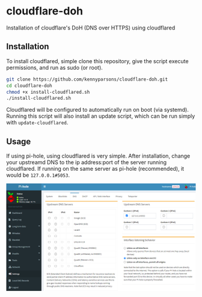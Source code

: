 # cloudflare-doh
Installation of cloudflare's DoH (DNS over HTTPS) using cloudflared

## Installation
To install cloudflared, simple clone this repository, give the script execute permissions, and run as sudo (or root).
```bash
git clone https://github.com/kennyparsons/cloudflare-doh.git
cd cloudflare-doh
chmod +x install-cloudflared.sh
./install-cloudflared.sh
```

Cloudflared will be configured to automatically run on boot (via systemd). Running this script will also install an update script, which can be run simply with `update-cloudflared`.

## Usage
If using pi-hole, using cloudflared is very simple. After installation, change your upstreamd DNS to the ip address:port of the server running cloudflared. If running on the same server as pi-hole (recommended), it would be `127.0.0.1#5053`.

![Cloudflared and Pi-hole](images/cloudflared-pihole.png)
